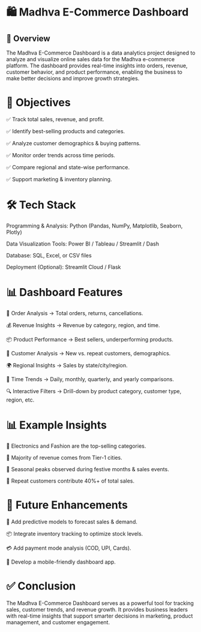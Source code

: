 # 🛍️ Madhva E-Commerce Dashboard
## 📌 Overview

The Madhva E-Commerce Dashboard is a data analytics project designed to analyze and visualize online sales data for the Madhva e-commerce platform. The dashboard provides real-time insights into orders, revenue, customer behavior, and product performance, enabling the business to make better decisions and improve growth strategies.

# 🎯 Objectives

✅ Track total sales, revenue, and profit.

✅ Identify best-selling products and categories.

✅ Analyze customer demographics & buying patterns.

✅ Monitor order trends across time periods.

✅ Compare regional and state-wise performance.

✅ Support marketing & inventory planning.

# 🛠️ Tech Stack

Programming & Analysis: Python (Pandas, NumPy, Matplotlib, Seaborn, Plotly)

Data Visualization Tools: Power BI / Tableau / Streamlit / Dash

Database: SQL, Excel, or CSV files

Deployment (Optional): Streamlit Cloud / Flask             

# 📊 Dashboard Features

🛒 Order Analysis → Total orders, returns, cancellations.

💰 Revenue Insights → Revenue by category, region, and time.

📦 Product Performance → Best sellers, underperforming products.

👥 Customer Analysis → New vs. repeat customers, demographics.

🌍 Regional Insights → Sales by state/city/region.

📅 Time Trends → Daily, monthly, quarterly, and yearly comparisons.

🔍 Interactive Filters → Drill-down by product category, customer type, region, etc.

# 📊 Example Insights

📌 Electronics and Fashion are the top-selling categories.

📌 Majority of revenue comes from Tier-1 cities.

📌 Seasonal peaks observed during festive months & sales events.

📌 Repeat customers contribute 40%+ of total sales.

# 📅 Future Enhancements

🔮 Add predictive models to forecast sales & demand.

📦 Integrate inventory tracking to optimize stock levels.

💳 Add payment mode analysis (COD, UPI, Cards).

📱 Develop a mobile-friendly dashboard app.

# ✅ Conclusion

The Madhva E-Commerce Dashboard serves as a powerful tool for tracking sales, customer trends, and revenue growth. It provides business leaders with real-time insights that support smarter decisions in marketing, product management, and customer engagement.
